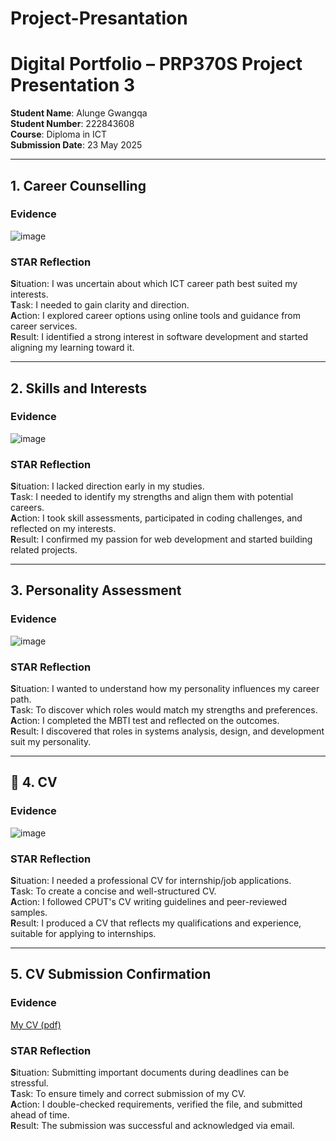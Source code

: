  # Project-Presantation
#  Digital Portfolio – PRP370S Project Presentation 3
**Student Name**: Alunge Gwangqa  
**Student Number**: 222843608  
**Course**: Diploma in ICT  
**Submission Date**: 23 May 2025  

---

##  1. Career Counselling

###  Evidence
![image](https://github.com/user-attachments/assets/6d637dba-66e9-4eb5-9c80-3e6c1b64e465)


###  STAR Reflection
**S**ituation: I was uncertain about which ICT career path best suited my interests.  
**T**ask: I needed to gain clarity and direction.  
**A**ction: I explored career options using online tools and guidance from career services.  
**R**esult: I identified a strong interest in software development and started aligning my learning toward it.

---

##  2. Skills and Interests

###  Evidence
![image](https://github.com/user-attachments/assets/f5504136-4c5a-494f-8419-41c2428cd075)


###  STAR Reflection
**S**ituation: I lacked direction early in my studies.  
**T**ask: I needed to identify my strengths and align them with potential careers.  
**A**ction: I took skill assessments, participated in coding challenges, and reflected on my interests.  
**R**esult: I confirmed my passion for web development and started building related projects.

---

##  3. Personality Assessment

###  Evidence
![image](https://github.com/user-attachments/assets/214694c2-1f70-4a20-ba09-a0d4f28fccc5)


###  STAR Reflection
**S**ituation: I wanted to understand how my personality influences my career path.  
**T**ask: To discover which roles would match my strengths and preferences.  
**A**ction: I completed the MBTI test and reflected on the outcomes.  
**R**esult: I discovered that roles in systems analysis, design, and development suit my personality.

---

## 📄 4. CV

###  Evidence
![image](https://github.com/user-attachments/assets/e63e3f62-85f6-4fff-b94a-4e3bd1e4b7f9)


###  STAR Reflection
**S**ituation: I needed a professional CV for internship/job applications.  
**T**ask: To create a concise and well-structured CV.  
**A**ction: I followed CPUT's CV writing guidelines and peer-reviewed samples.  
**R**esult: I produced a CV that reflects my qualifications and experience, suitable for applying to internships.

---

##  5. CV Submission Confirmation

###  Evidence
[My CV (pdf)](https://github.com/AlungeGwangqa/Project-Presantation/blob/main/CURRICULUM%2BVITAE%2BOF%2BALUNGE.pdf)

###  STAR Reflection
**S**ituation: Submitting important documents during deadlines can be stressful.  
**T**ask: To ensure timely and correct submission of my CV.  
**A**ction: I double-checked requirements, verified the file, and submitted ahead of time.  
**R**esult: The submission was successful and acknowledged via email.


